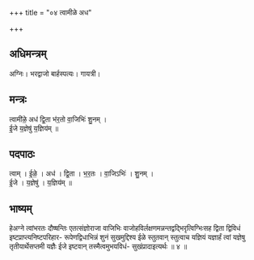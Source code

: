 +++
title = "०४ त्वामीळे अध"

+++
## अधिमन्त्रम्
अग्निः। भरद्वाजो बार्हस्पत्यः। गायत्री।

## मन्त्रः
त्वामी॑ळे॒ अध॑ द्वि॒ता भ॑र॒तो वा॒जिभिः॑ शु॒नम् ।  
ई॒जे य॒ज्ञेषु॑ य॒ज्ञिय॑म् ॥

## पदपाठः
त्वाम् । ई॒ळे॒ । अध॑ । द्वि॒ता । भ॒र॒तः । वा॒जिऽभिः॑ । शु॒नम् ।  
ई॒जे । य॒ज्ञेषु॑ । य॒ज्ञिय॑म् ॥

## भाष्यम्
हेअग्ने त्वांभरतः दौष्षन्तिः एतत्संज्ञोराजा वाजिभिः वाजोहविर्लक्षणमन्नन्तद्वद्भिरृत्विग्भिःसह द्विता द्विविधं इष्टप्राप्त्यनिष्टपरिहार- रूपेणद्विधाभिन्नं शुनं सुखमुद्दिश्य ईळे स्तुतवान् स्तुत्वाच यज्ञियं यज्ञार्हं त्वां यज्ञेषु तृतीयार्थेसप्तमी यज्ञैः ईजे इष्टवान् तस्मैत्वमुभयविधं- सुखंप्रादाइत्यर्थः ॥ ४ ॥